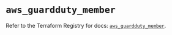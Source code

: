 # `aws_guardduty_member`

Refer to the Terraform Registry for docs: [`aws_guardduty_member`](https://registry.terraform.io/providers/hashicorp/aws/5.100.0/docs/resources/guardduty_member).
